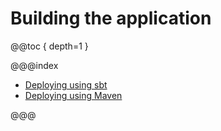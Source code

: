 # Building the application 

@@toc { depth=1 }

@@@index

* [Deploying using sbt](building-using-sbt.md)
* [Deploying using Maven](building-using-maven.md)

@@@


